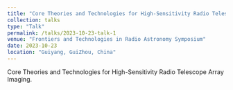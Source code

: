 ```yaml
---
title: "Core Theories and Technologies for High-Sensitivity Radio Telescope Array Imaging"
collection: talks
type: "Talk"
permalink: /talks/2023-10-23-talk-1
venue: "Frontiers and Technologies in Radio Astronomy Symposium"
date: 2023-10-23
location: "Guiyang, GuiZhou, China"
---
```


Core Theories and Technologies for High-Sensitivity Radio Telescope Array Imaging.
